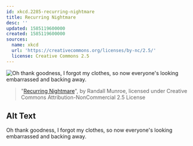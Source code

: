 ```yaml
---
id: xkcd.2285-recurring-nightmare
title: Recurring Nightmare
desc: ''
updated: 1585119600000
created: 1585119600000
sources:
  name: xkcd
  url: 'https://creativecommons.org/licenses/by-nc/2.5/'
  license: Creative Commons 2.5
---
```

![Oh thank goodness, I forgot my clothes, so now everyone's looking embarrassed and backing away.](https://imgs.xkcd.com/comics/recurring_nightmare.png)
> "[Recurring Nightmare](https://xkcd.com/2285/)", by Randall Munroe, licensed under Creative Commons Attribution-NonCommercial 2.5 License

## Alt Text
Oh thank goodness, I forgot my clothes, so now everyone's looking embarrassed and backing away.
